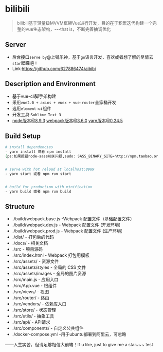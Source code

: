 # bilibili

> bilibili基于轻量级MVVM框架Vue进行开发，目的在于积累迭代构建一个完整的vue生态架构，---that is，不断完善抽调优化

## Server

- 后台接口`serve by`@上铺乐神，基于`go`语言开发，喜欢或者想了解的尽情去`star`蹂躏吧！
- Link:https://github.com/627886474/aibibi

## Description and Environment

- 基于vue-cli脚手架构建
- 采用`vue2.0 + axios + vuex + vue-router`全家桶开发
- 选用`element-ui`组件
- 开发工具:`Sublime Text 3`
- node版本@8.9.3   webpack版本@3.6.0    yarn版本@0.24.5

## Build Setup

``` bash
# install dependencies
- yarn install 或者 npm install
(ps:如果报错node-sass相关问题,sudo: SASS_BINARY_SITE=http://npm.taobao.org/mirrors/node-sass npm rebuild node-sass)


# serve with hot reload at localhost:8989
- yarn start 或者 npm run start


# build for production with minification
- yarn build 或者 npm run build

```

## Structure

- ./build/webpack.base.js -Webpack 配置文件（基础配置文件）
- ./build/webpack.dev.js - Webpack 配置文件 (开发环境)
- ./build/webpack.prod.js - Webpack 配置文件 (生产环境)
- ./dist/ - 打包后的代码
- ./docs/ - 相关文档
- ./src - 项目源码
- ./src/index.html - Webpack 打包用模板
- ./src/assets/ - 资源文件
- ./src/assets/styles - 全局的 CSS 文件
- ./src/assets/images - 全局的图片资源
- ./src/main.js - 应用入口
- ./src/App.vue - 根组件
- ./src/views/ - 视图
- ./src/router/ - 路由
- ./src/vendors/ - 依赖库入口
- ./src/store/ - 状态管理
- ./src/utils/ - 抽象工具
- ./src/api/ - API请求
- ./src/components/ - 自定义公共组件
- ./docker-compose.yml -用于ubuntu部署到阿里云，可忽略


 ——人生实苦，但请足够相信大前端！If u like, just to give me a star~~~
 test
